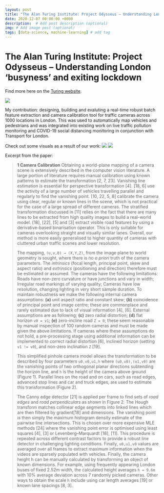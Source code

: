 ```yaml
---
layout: post
title: "The Alan Turing Institute: Project Odysseus – Understanding London ‘busyness’ and exiting lockdown"
date: 2020-12-07 00:00:00 +0000
description:  # Add post description (optional)
img: # Add image post (optional)
tags: [data-science, machine-learning] # add tag
---
```


# The Alan Turing Institute: Project Odysseus – Understanding London ‘busyness’ and exiting lockdown

Find more here on the [Turing website](https://www.turing.ac.uk/research/research-projects/project-odysseus-understanding-london-busyness-and-exiting-lockdown).

[![](https://img.shields.io/badge/arXiv-Paper%20in%20Preprint-green?logo=arxiv)](https://arxiv.org/abs/2012.07751)

My contribution: designing, building and evaluting a real-time robust batch feature extraction and camera calibration tool for traffic cameras across 1000 locations in London. This was used to automatically map vehicles and pedestrians and was integrated into existing work on live traffic pollution monitoring and COVID-19 social distancing monitoring in conjunction with Transport for London.

Check out some visuals as a result of our work:
![](https://www.turing.ac.uk/sites/default/files/inline-images/jamcam_frontend_example.PNG)
![](https://www.turing.ac.uk/sites/default/files/inline-images/fig6.png)

Excerpt from the paper:

> **1 Camera Calibration** Obtaining a world-plane mapping of a camera scene is extensively described in the computer vision literature. A large portion of literature requires manual calibration using known patterns to estimate the transformation [2, 7, 23]. Vanishing line estimation is essential for perspective transformation [4]. [18, 6] use the activity of a large number of vehicles travelling parallel and regularly to find the vanishing point. [10, 22, 5, 8] calibrate the camera using clear, regular or known lines in the scene, which is not practical for the case of a large spread of different cameras. The stratified transformation discussed in [11] relies on the fact that there are many lines to be extracted from high quality images to build a real-world model. [18], [22], [5] and [3] extract visible road features by using a derivative-based binarisation operator. This is only suitable for cameras overlooking straight and visually similar lanes. Overall, our method is more easily generalised to higher quantity of cameras with cluttered urban traffic scenes and lower resolution. 
>
> The mapping, `(u,v,0) → (X,Y,Z)`, from the image plane to world geometry is sought, where there is no _a priori_ truth of the camera parameters. The _intrinsics_ (focal length, principal point, skew and aspect ratio) and _extrinsics_ (positioning and direction) therefore must be estimated or assumed. The cameras have the following limitations: Roads have non-zero curvature or have junctions and vary in width; Irregular road markings of varying quality; Cameras have low resolution, changing lighting in very short sample duration. To maintain robustness we make the following internal camera assumptions: **(a)** unit aspect ratio and constant skew; **(b)** coincidence of principal point and image centre; these are commonplace and rarely estimated due to lack of visual information [4], [6]. External assumptions are as following; **(c)** zero radial distortion; **(d)** flat horizon `v0 = v1`; **(e)** zero-incline road `Z = 0`; these seem reasonable by manual inspection of 100 random cameras and must be made given the above limitations. If cameras where these assumptions do not hold, a pre-processing stage using additional information can be implemented to correct radial distortion [6], inclined horizon (setting `v1 != v0`), and non-zero inclination `Z` [19].
>
> This simplified pinhole camera model allows the transformation to be described by four parameters `u0,v0,u1,h` where `(u0,v0),(u1,v0)` are the vanishing points of two orthogonal planar directions subtending the horizon line, and `h` is the height of the camera above ground (Figure 1). Parallel lines on the road and on cars, such as road edges, advanced stop lines and car and truck edges, are used to estimate this transformation (Figure 2).
>
>The Canny edge detector [21] is applied per frame to find sets of _road edges_ and _road perpendiculars_ as shown in Figure 2. The Hough transform matches collinear edge segments into linked lines which are then filtered by gradient[18] and dimensions. The vanishing point is then simply the maximum histogram density estimate of the pairwise line intersections. This is chosen over more expensive MLE methods [24] where the vanishing point error is optimised using least squares [4], [3] or Levenberg–Marquardt [18], [11]. This procedure is repeated across different contrast factors to provide a robust line detector in challenging lighting conditions. Finally, `u0,u1,v0` values are averaged over all frames to extract maximum information when the videos are sparsely populated with vehicles. Finally, the camera height h can be manually calculated by transforming an object of known dimensions. For example, using frequently appearing London buses of fixed 2.52m width, the calculated height averages `h = 9.6m` with 10% average deviation across 7 randomly picked cameras. Other ways to obtain the scale `h` include using car length averages [19] or known lane spacings [8, 3].
